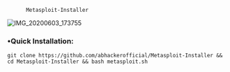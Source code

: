           Metasploit-Installer

![IMG_20200603_173755](https://user-images.githubusercontent.com/63346676/83634958-0aff5c00-a5c1-11ea-80f8-3041867e4dcc.jpg)


### •Quick Installation:

```git clone https://github.com/abhackerofficial/Metasploit-Installer && cd Metasploit-Installer && bash metasploit.sh``` <br/>
